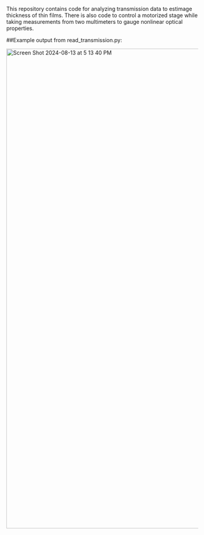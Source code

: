This repository contains code for analyzing transmission data to estimage thickness of thin films. There is also code to control
a motorized stage while taking measurements from two multimeters to gauge nonlinear optical properties.

##Example output from read_transmission.py:

<img width="1257" alt="Screen Shot 2024-08-13 at 5 13 40 PM" src="https://github.com/user-attachments/assets/715745be-170a-4d5e-ad6c-59de55ee6c3c">

